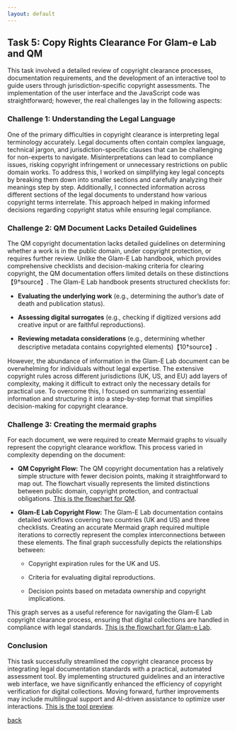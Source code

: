 ```yaml
---
layout: default
---
```


## Task 5: Copy Rights Clearance For Glam-e Lab and QM

This task involved a detailed review of copyright clearance processes, documentation requirements, and the development of an interactive tool to guide users through jurisdiction-specific copyright assessments. The implementation of the user interface and the JavaScript code was straightforward; however, the real challenges lay in the following aspects:

### Challenge 1: Understanding the Legal Language 
One of the primary difficulties in copyright clearance is interpreting legal terminology accurately. Legal documents often contain complex language, technical jargon, and jurisdiction-specific clauses that can be challenging for non-experts to navigate. Misinterpretations can lead to compliance issues, risking copyright infringement or unnecessary restrictions on public domain works. To address this, I worked on simplifying key legal concepts by breaking them down into smaller sections and carefully analyzing their meanings step by step. Additionally, I connected information across different sections of the legal documents to understand how various copyright terms interrelate. This approach helped in making informed decisions regarding copyright status while ensuring legal compliance.


### Challenge 2: QM Document Lacks Detailed Guidelines

The QM copyright documentation lacks detailed guidelines on determining whether a work is in the public domain, under copyright protection, or requires further review. Unlike the Glam-E Lab handbook, which provides comprehensive checklists and decision-making criteria for clearing copyright, the QM documentation offers limited details on these distinctions【9†source】. The Glam-E Lab handbook presents structured checklists for:

- **Evaluating the underlying work** (e.g., determining the author’s date of death and publication status).

- **Assessing digital surrogates** (e.g., checking if digitized versions add creative input or are faithful reproductions).

- **Reviewing metadata considerations** (e.g., determining whether descriptive metadata contains copyrighted elements)【10†source】.

However, the abundance of information in the Glam-E Lab document can be overwhelming for individuals without legal expertise. The extensive copyright rules across different jurisdictions (UK, US, and EU) add layers of complexity, making it difficult to extract only the necessary details for practical use. To overcome this, I focused on summarizing essential information and structuring it into a step-by-step format that simplifies decision-making for copyright clearance.

### Challenge 3: Creating the mermaid graphs 

For each document, we were required to create Mermaid graphs to visually represent the copyright clearance workflow. This process varied in complexity depending on the document:

- **QM Copyright Flow:** The QM copyright documentation has a relatively simple structure with fewer decision points, making it straightforward to map out. The flowchart visually represents the limited distinctions between public domain, copyright protection, and contractual obligations. [This is the flowchart for QM](https://github.com/AlDanah-QM/copyrightTool/blob/main/QMFlowChart.md).

- **Glam-E Lab Copyright Flow:** The Glam-E Lab documentation contains detailed workflows covering two countries (UK and US) and three checklists. Creating an accurate Mermaid graph required multiple iterations to correctly represent the complex interconnections between these elements. The final graph successfully depicts the relationships between:

  - Copyright expiration rules for the UK and US.

  - Criteria for evaluating digital reproductions.

  - Decision points based on metadata ownership and copyright implications.

This graph serves as a useful reference for navigating the Glam-E Lab copyright clearance process, ensuring that digital collections are handled in compliance with legal standards. [This is the flowchart for Glam-e Lab](https://github.com/AlDanah-QM/copyrightTool/blob/main/GamLabChart.md).

### Conclusion

This task successfully streamlined the copyright clearance process by integrating legal documentation standards with a practical, automated assessment tool. By implementing structured guidelines and an interactive web interface, we have significantly enhanced the efficiency of copyright verification for digital collections. Moving forward, further improvements may include multilingual support and AI-driven assistance to optimize user interactions. [This is the tool preview](https://htmlpreview.github.io/?https://github.com/AlDanah-QM/copyrightTool/blob/main/index.html).




[back](./)
